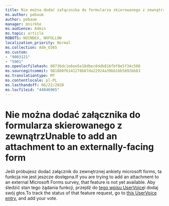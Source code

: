 ```yaml
---
title: Nie można dodać załącznika do formularza skierowanego z zewnątrz
ms.author: pebaum
author: pebaum
manager: mnirkhe
ms.audience: Admin
ms.topic: article
ROBOTS: NOINDEX, NOFOLLOW
localization_priority: Normal
ms.collection: Adm_O365
ms.custom:
- "9003121"
- "5901"
ms.openlocfilehash: 80736dc1e6ee5e18dbec0ddb816fbf0e5f34c588
ms.sourcegitcommit: 981880f6141278b87da22924a39bb1bb5892bb83
ms.translationtype: MT
ms.contentlocale: pl-PL
ms.lasthandoff: 06/22/2020
ms.locfileid: "44846965"
---
```

# <a name="unable-to-add-an-attachment-to-an-externally-facing-form"></a><span data-ttu-id="9a767-102">Nie można dodać załącznika do formularza skierowanego z zewnątrz</span><span class="sxs-lookup"><span data-stu-id="9a767-102">Unable to add an attachment to an externally-facing form</span></span>

<span data-ttu-id="9a767-103">Jeśli próbujesz dodać załącznik do zewnętrznej ankiety microsoft forms, ta funkcja nie jest jeszcze dostępna.</span><span class="sxs-lookup"><span data-stu-id="9a767-103">If you are trying to add an attachment to an external Microsoft Forms survey, that feature is not yet available.</span></span> <span data-ttu-id="9a767-104">Aby śledzić stan tego żądania funkcji, przejdź do [tego wpisu UserVoice](https://go.microsoft.com/fwlink/?linkid=2133069)i dodaj swój głos.</span><span class="sxs-lookup"><span data-stu-id="9a767-104">To track the status of that feature request, go to [this UserVoice entry](https://go.microsoft.com/fwlink/?linkid=2133069), and add your vote.</span></span>

